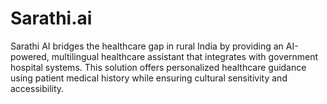 # Sarathi.ai
Sarathi AI bridges the healthcare gap in rural India by providing an AI-powered, multilingual healthcare assistant that integrates with government hospital systems. This solution offers personalized healthcare guidance using patient medical history while ensuring cultural sensitivity and accessibility.
